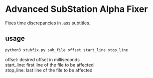 # Advanced SubStation Alpha Fixer
Fixes time discrepancies in .ass subtitles. <br>

## usage
```bash
python3 stubfix.py sub_file offset start_line stop_line
```
offset: desired offset in milliseconds <br>
start_line: first line of the file to be affected <br>
stop_line: last line of the file to be affected
